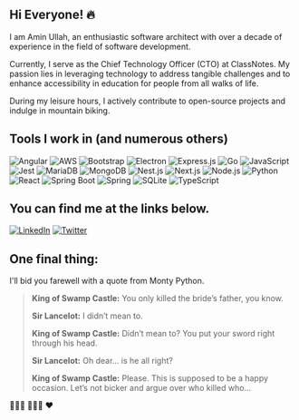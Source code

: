 ## Hi Everyone! 🔥

I am Amin Ullah, an enthusiastic software architect with over a decade of experience in the field of software development.

Currently, I serve as the Chief Technology Officer (CTO) at ClassNotes. My passion lies in leveraging technology to address tangible challenges and to enhance accessibility in education for people from all walks of life.

During my leisure hours, I actively contribute to open-source projects and indulge in mountain biking.

## Tools I work in (and numerous others)

![Angular](https://img.shields.io/badge/Angular-DD0031?style=for-the-badge&logo=angular&logoColor=white)
![AWS](https://img.shields.io/badge/Amazon_AWS-FF9900?style=for-the-badge&logo=amazonaws&logoColor=white)
![Bootstrap](https://img.shields.io/badge/Bootstrap-563D7C?style=for-the-badge&logo=bootstrap&logoColor=white)
![Electron](https://img.shields.io/badge/Electron-2B2E3A?style=for-the-badge&logo=electron&logoColor=9FEAF9)
![Express.js](https://img.shields.io/badge/Express%20js-000000?style=for-the-badge&logo=express&logoColor=white)
![Go](https://img.shields.io/badge/Go-00ADD8?style=for-the-badge&logo=go&logoColor=white)
![JavaScript](https://img.shields.io/badge/JavaScript-323330?style=for-the-badge&logo=javascript&logoColor=F7DF1E)
![Jest](https://img.shields.io/badge/Jest-C21325?style=for-the-badge&logo=jest&logoColor=white)
![MariaDB](https://img.shields.io/badge/MariaDB-003545?style=for-the-badge&logo=mariadb&logoColor=white)
![MongoDB](https://img.shields.io/badge/MongoDB-4EA94B?style=for-the-badge&logo=mongodb&logoColor=white)
![Nest.js](https://img.shields.io/badge/nestjs-E0234E?style=for-the-badge&logo=nestjs&logoColor=white)
![Next.js](https://img.shields.io/badge/next%20js-000000?style=for-the-badge&logo=nextdotjs&logoColor=white)
![Node.js](https://img.shields.io/badge/Node%20js-339933?style=for-the-badge&logo=nodedotjs&logoColor=white)
![Python](https://img.shields.io/badge/Python-FFD43B?style=for-the-badge&logo=python&logoColor=blue)
![React](https://img.shields.io/badge/React-20232A?style=for-the-badge&logo=react&logoColor=61DAFB)
![Spring Boot](https://img.shields.io/badge/Spring_Boot-F2F4F9?style=for-the-badge&logo=spring-boot)
![Spring](https://img.shields.io/badge/Spring-6DB33F?style=for-the-badge&logo=spring&logoColor=white)
![SQLite](https://img.shields.io/badge/Sqlite-003B57?style=for-the-badge&logo=sqlite&logoColor=white)
![TypeScript](https://img.shields.io/badge/TypeScript-007ACC?style=for-the-badge&logo=typescript&logoColor=white)

## You can find me at the links below.

[![LinkedIn](https://img.shields.io/badge/LinkedIn-0077B5?style=for-the-badge&logo=linkedin&logoColor=white 'Amin Ullah on LinkedIn')](https://www.linkedin.com/in/374429258/)
[![Twitter](https://img.shields.io/badge/Twitter-1DA1F2?style=for-the-badge&logo=twitter&logoColor=white 'Amin Ullah on Twitter')](https://twitter.com/aminullah)

## One final thing:

I'll bid you farewell with a quote from Monty Python.

> **King of Swamp Castle:** You only killed the bride’s father, you know.
>
> **Sir Lancelot:** I didn’t mean to.
>
> **King of Swamp Castle:** Didn’t mean to? You put your sword right through his head.
>
> **Sir Lancelot:** Oh dear… is he all right?
>
> **King of Swamp Castle:** Please. This is supposed to be a happy occasion. Let’s not bicker and argue over who killed who…

👨🏻‍💻 🚵🏻‍♂️ ❤

